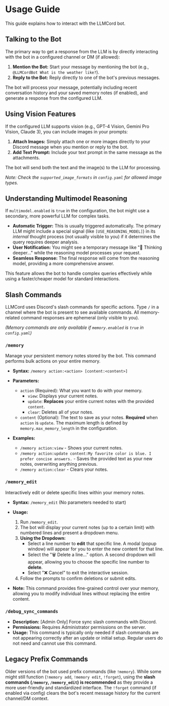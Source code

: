 # Usage Guide

This guide explains how to interact with the LLMCord bot.

## Talking to the Bot

The primary way to get a response from the LLM is by directly interacting with the bot in a configured channel or DM (if allowed):

1.  **Mention the Bot:** Start your message by mentioning the bot (e.g., `@LLMCordBot What is the weather like?`).
2.  **Reply to the Bot:** Reply directly to one of the bot's previous messages.

The bot will process your message, potentially including recent conversation history and your saved memory notes (if enabled), and generate a response from the configured LLM.

## Using Vision Features

If the configured LLM supports vision (e.g., GPT-4 Vision, Gemini Pro Vision, Claude 3), you can include images in your prompts:

1.  **Attach Images:** Simply attach one or more images directly to your Discord message when you mention or reply to the bot.
2.  **Add Text Prompt:** Include your text prompt in the same message as the attachments.

The bot will send both the text and the image(s) to the LLM for processing.

*Note: Check the `supported_image_formats` in `config.yaml` for allowed image types.*

## Understanding Multimodel Reasoning

If `multimodel.enabled` is `true` in the configuration, the bot might use a secondary, more powerful LLM for complex tasks.

*   **Automatic Trigger:** This is usually triggered automatically. The primary LLM might include a special signal (like `[USE_REASONING_MODEL]`) in its *internal* thought process (not usually visible to you) if it determines the query requires deeper analysis.
*   **User Notification:** You might see a temporary message like "🧠 Thinking deeper..." while the reasoning model processes your request.
*   **Seamless Response:** The final response will come from the reasoning model, providing a more comprehensive answer.

This feature allows the bot to handle complex queries effectively while using a faster/cheaper model for standard interactions.

## Slash Commands

LLMCord uses Discord's slash commands for specific actions. Type `/` in a channel where the bot is present to see available commands. All memory-related command responses are ephemeral (only visible to you).

*(Memory commands are only available if `memory.enabled` is `true` in `config.yaml`)*

### `/memory`

Manage your persistent memory notes stored by the bot. This command performs bulk actions on your entire memory.

*   **Syntax:** `/memory action:<action> [content:<content>]`

*   **Parameters:**
    *   `action` (Required): What you want to do with your memory.
        *   `view`: Displays your current notes.
        *   `update`: **Replaces** your entire current notes with the provided `content`.
        *   `clear`: Deletes all of your notes.
    *   `content` (Optional): The text to save as your notes. **Required** when `action` is `update`. The maximum length is defined by `memory.max_memory_length` in the configuration.

*   **Examples:**
    *   `/memory action:view` - Shows your current notes.
    *   `/memory action:update content:My favorite color is blue. I prefer concise answers.` - Saves the provided text as your new notes, overwriting anything previous.
    *   `/memory action:clear` - Clears your notes.

### `/memory_edit`

Interactively edit or delete specific lines within your memory notes.

*   **Syntax:** `/memory_edit` (No parameters needed to start)

*   **Usage:**
    1.  Run `/memory_edit`.
    2.  The bot will display your current notes (up to a certain limit) with numbered lines and present a dropdown menu.
    3.  **Using the Dropdown:**
        *   Select a line number to **edit** that specific line. A modal (popup window) will appear for you to enter the new content for that line.
        *   Select the "🗑️ Delete a line..." option. A second dropdown will appear, allowing you to choose the specific line number to **delete**.
        *   Select "❌ Cancel" to exit the interactive session.
    4.  Follow the prompts to confirm deletions or submit edits.

*   **Note:** This command provides fine-grained control over your memory, allowing you to modify individual lines without replacing the entire content.

### `/debug_sync_commands`

*   **Description:** [Admin Only] Force sync slash commands with Discord.
*   **Permissions:** Requires Administrator permissions on the server.
*   **Usage:** This command is typically only needed if slash commands are not appearing correctly after an update or initial setup. Regular users do not need and cannot use this command.

## Legacy Prefix Commands

Older versions of the bot used prefix commands (like `!memory`). While some might still function (`!memory add`, `!memory edit`, `!forget`), using the **slash commands (`/memory`, `/memory_edit`) is recommended** as they provide a more user-friendly and standardized interface. The `!forget` command (if enabled via config) clears the bot's recent message history for the current channel/DM context.
